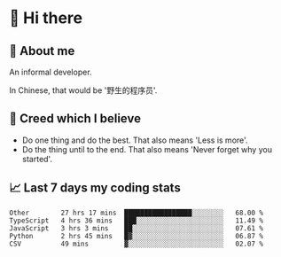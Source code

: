 # 👋 Hi there

## :speech_balloon: About me

An informal developer.

In Chinese, that would be '野生的程序员'.

## :see_no_evil: Creed which I believe

- Do one thing and do the best. That also means 'Less is more'.
- Do the thing until to the end. That also means 'Never forget why you started'.

## :chart_with_upwards_trend: Last 7 days my coding stats

<!--START_SECTION:waka-->
```text
Other        27 hrs 17 mins  █████████████████░░░░░░░░   68.00 % 
TypeScript   4 hrs 36 mins   ███░░░░░░░░░░░░░░░░░░░░░░   11.49 % 
JavaScript   3 hrs 3 mins    ██░░░░░░░░░░░░░░░░░░░░░░░   07.61 % 
Python       2 hrs 45 mins   █▓░░░░░░░░░░░░░░░░░░░░░░░   06.87 % 
CSV          49 mins         ▓░░░░░░░░░░░░░░░░░░░░░░░░   02.07 % 
```
<!--END_SECTION:waka-->

